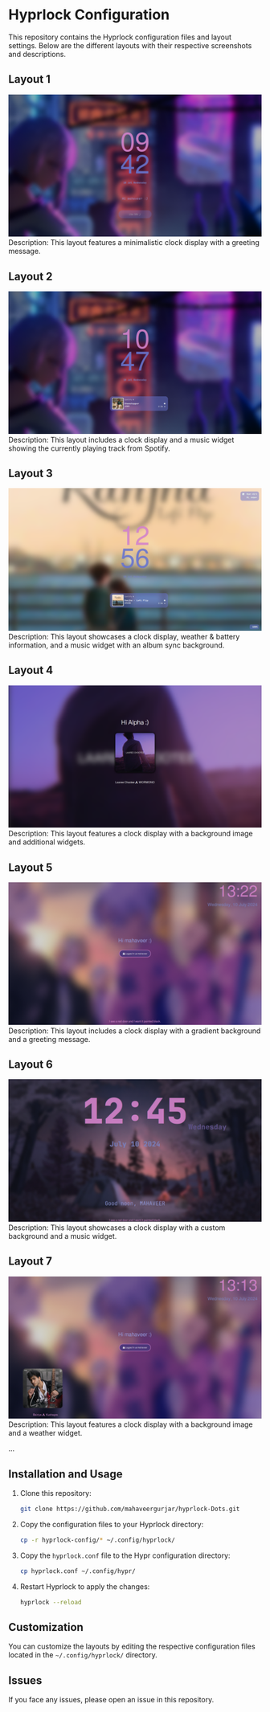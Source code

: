 # Hyprlock Configuration

This repository contains the Hyprlock configuration files and layout settings. Below are the different layouts with their respective screenshots and descriptions.

## Layout 1

![Layout 1](https://raw.githubusercontent.com/mahaveergurjar/Hyprlock-Dots/main/screenshots/layout1.png)
Description: This layout features a minimalistic clock display with a greeting message.

## Layout 2

![Layout 2](https://raw.githubusercontent.com/mahaveergurjar/Hyprlock-Dots/main/screenshots/layout2.png)
Description: This layout includes a clock display and a music widget showing the currently playing track from Spotify.

## Layout 3

![Layout 3](https://raw.githubusercontent.com/mahaveergurjar/Hyprlock-Dots/main/screenshots/layout3.png)
Description: This layout showcases a clock display, weather & battery information, and a music widget with an album sync background.

## Layout 4

![Layout 4](https://raw.githubusercontent.com/mahaveergurjar/Hyprlock-Dots/main/screenshots/layout4.png)
Description: This layout features a clock display with a background image and additional widgets.

## Layout 5

![Layout 5](https://raw.githubusercontent.com/mahaveergurjar/Hyprlock-Dots/main/screenshots/layout5.png)
Description: This layout includes a clock display with a gradient background and a greeting message.

## Layout 6

![Layout 6](https://raw.githubusercontent.com/mahaveergurjar/Hyprlock-Dots/main/screenshots/layout6.png)
Description: This layout showcases a clock display with a custom background and a music widget.

## Layout 7

![Layout 7](https://raw.githubusercontent.com/mahaveergurjar/Hyprlock-Dots/main/screenshots/layout7.png)
Description: This layout features a clock display with a background image and a weather widget.

...

## Installation and Usage

1. Clone this repository:
    ```bash
    git clone https://github.com/mahaveergurjar/hyprlock-Dots.git
    ```
2. Copy the configuration files to your Hyprlock directory:
    ```bash
    cp -r hyprlock-config/* ~/.config/hyprlock/
    ```
3. Copy the `hyprlock.conf` file to the Hypr configuration directory:
    ```bash
    cp hyprlock.conf ~/.config/hypr/
    ```
4. Restart Hyprlock to apply the changes:
    ```bash
    hyprlock --reload
    ```

## Customization

You can customize the layouts by editing the respective configuration files located in the `~/.config/hyprlock/` directory.

## Issues

If you face any issues, please open an issue in this repository.
